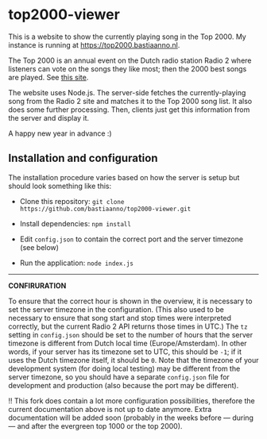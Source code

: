# top2000-viewer

  

This is a website to show the currently playing song in the Top 2000. My instance is running at https://top2000.bastiaanno.nl.

  

The Top 2000 is an annual event on the Dutch radio station Radio 2 where listeners can vote on the songs they like most; then the 2000 best songs are played. See [this site](http://www.radio2.nl/top2000).

  

The website uses Node.js. The server-side fetches the currently-playing song from the Radio 2 site and matches it to the Top 2000 song list. It also does some further processing. Then, clients just get this information from the server and display it.

  

A happy new year in advance :)

  

## Installation and configuration

  

The installation procedure varies based on how the server is setup but should look something like this:

  

* Clone this repository: `git clone https://github.com/bastiaanno/top2000-viewer.git`

* Install dependencies: `npm install`

* Edit `config.json` to contain the correct port and the server timezone (see below)

* Run the application: `node index.js`

  
---------
**CONFIRURATION**

To ensure that the correct hour is shown in the overview, it is necessary to set the server timezone in the configuration. (This also used to be necessary to ensure that song start and stop times were interpreted correctly, but the current Radio 2 API returns those times in UTC.) The `tz` setting in `config.json` should be set to the number of hours that the server timezone is different from Dutch local time (Europe/Amsterdam). In other words, if your server has its timezone set to UTC, this should be `-1`; if it uses the Dutch timezone itself, it should be `0`. Note that the timezone of your development system (for doing local testing) may be different from the server timezone, so you should have a separate `config.json` file for development and production (also because the port may be different).

!! This fork does contain a lot more configuration possibilities, therefore the current documentation above is not up to date anymore. Extra documentation will be added soon (probably in the weeks before –– during  –– and after the evergreen top 1000 or the top 2000).

